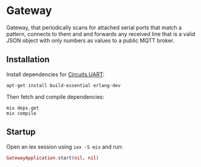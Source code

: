 # Gateway

Gateway, that periodically scans for attached serial ports that match a pattern, connects to them and and forwards any received line that is a valid JSON object with only numbers as values to a public MQTT broker.

## Installation

Install dependencies for [Circuits.UART](https://github.com/elixir-circuits/circuits_uart):
```shell
apt-get install build-essential erlang-dev
```

Then fetch and compile dependencies:
```shell
mix deps.get
mix compile
```

## Startup

Open an iex session using `iex -S mix` and run:
```elixir
GatewayApplication.start(nil, nil)
```
